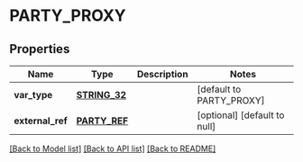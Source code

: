 # PARTY_PROXY

## Properties
Name | Type | Description | Notes
------------ | ------------- | ------------- | -------------
**var_type** | [**STRING_32**](STRING_32.md) |  | [default to PARTY_PROXY]
**external_ref** | [**PARTY_REF**](PartyRef.md) |  | [optional] [default to null]

[[Back to Model list]](../README.md#documentation-for-models) [[Back to API list]](../README.md#documentation-for-api-endpoints) [[Back to README]](../README.md)



